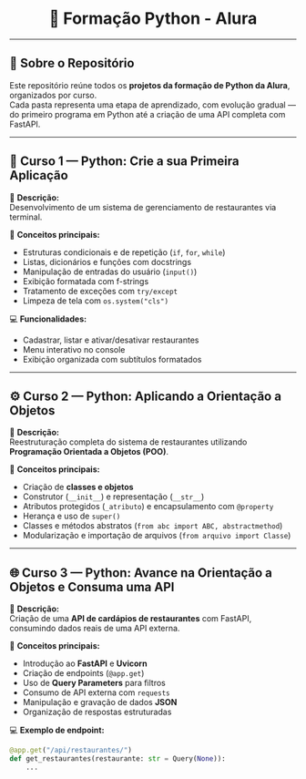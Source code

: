 <h1 align="center">
  🐍 Formação Python - Alura
</h1>

---

## 🎯 Sobre o Repositório

Este repositório reúne todos os **projetos da formação de Python da Alura**, organizados por curso.  
Cada pasta representa uma etapa de aprendizado, com evolução gradual — do primeiro programa em Python até a criação de uma API completa com FastAPI.

---

## 🧩 Curso 1 — Python: Crie a sua Primeira Aplicação

📌 **Descrição:**  
Desenvolvimento de um sistema de gerenciamento de restaurantes via terminal.

🧠 **Conceitos principais:**
- Estruturas condicionais e de repetição (`if`, `for`, `while`)
- Listas, dicionários e funções com docstrings
- Manipulação de entradas do usuário (`input()`)
- Exibição formatada com f-strings
- Tratamento de exceções com `try/except`
- Limpeza de tela com `os.system("cls")`

💻 **Funcionalidades:**
- Cadastrar, listar e ativar/desativar restaurantes  
- Menu interativo no console  
- Exibição organizada com subtítulos formatados  

---

## ⚙️ Curso 2 — Python: Aplicando a Orientação a Objetos

📌 **Descrição:**  
Reestruturação completa do sistema de restaurantes utilizando **Programação Orientada a Objetos (POO)**.

🧠 **Conceitos principais:**
- Criação de **classes e objetos**
- Construtor (`__init__`) e representação (`__str__`)
- Atributos protegidos (`_atributo`) e encapsulamento com `@property`
- Herança e uso de `super()`
- Classes e métodos abstratos (`from abc import ABC, abstractmethod`)
- Modularização e importação de arquivos (`from arquivo import Classe`)

---

## 🌐 Curso 3 — Python: Avance na Orientação a Objetos e Consuma uma API

📌 **Descrição:**  
Criação de uma **API de cardápios de restaurantes** com FastAPI, consumindo dados reais de uma API externa.

🧠 **Conceitos principais:**
- Introdução ao **FastAPI** e **Uvicorn**
- Criação de endpoints (`@app.get`)
- Uso de **Query Parameters** para filtros
- Consumo de API externa com `requests`
- Manipulação e gravação de dados **JSON**
- Organização de respostas estruturadas

💻 **Exemplo de endpoint:**
```python
@app.get("/api/restaurantes/")
def get_restaurantes(restaurante: str = Query(None)):
    ...
